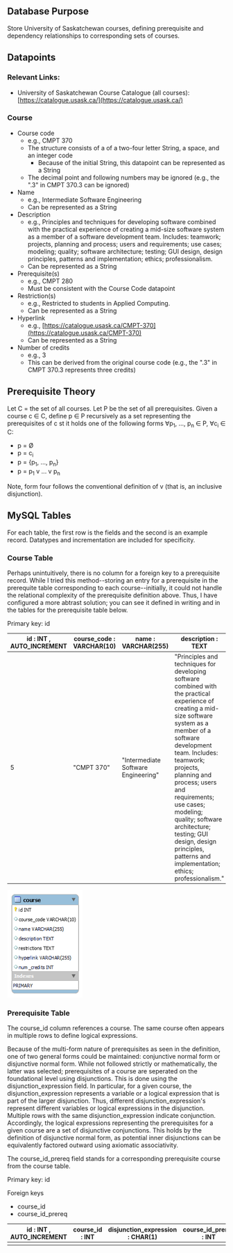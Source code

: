 ## Database Purpose

Store University of Saskatchewan courses, defining prerequisite and dependency relationships to corresponding sets of courses.

## Datapoints

### Relevant Links:

- University of Saskatchewan Course Catalogue (all courses): [https://catalogue.usask.ca/](https://catalogue.usask.ca/)

### Course

- Course code
  - e.g., CMPT 370
  - The structure consists of a of a two-four letter String, a space, and an integer code
    - Because of the initial String, this datapoint can be represented as a String
  - The decimal point and following numbers may be ignored (e.g., the ".3" in CMPT 370.3 can be ignored)
- Name
  - e.g., Intermediate Software Engineering
  - Can be represented as a String
- Description
  - e.g., Principles and techniques for developing software combined with the practical experience of creating a mid-size software system as a member of a software development team. Includes: teamwork; projects, planning and process; users and requirements; use cases; modeling; quality; software architecture; testing; GUI design, design principles, patterns and implementation; ethics; professionalism.
  - Can be represented as a String
- Prerequisite(s)
  - e.g., CMPT 280
  - Must be consistent with the Course Code datapoint
- Restriction(s)
  - e.g., Restricted to students in Applied Computing.
  - Can be represented as a String
- Hyperlink
  - e.g., [https://catalogue.usask.ca/CMPT-370](https://catalogue.usask.ca/CMPT-370)
  - Can be represented as a String
- Number of credits
  - e.g., 3
  - This can be derived from the original course code (e.g., the ".3" in CMPT 370.3 represents three credits)

## Prerequisite Theory

Let C = the set of all courses. Let P be the set of all prerequisites. Given a course c ∈ C, define p ∈ P recursively as a set representing the prerequisites of c st it holds one of the following forms ∀p<sub>1</sub>, ..., p<sub>n</sub> ∈ P, ∀c<sub>i</sub> ∈ C:

- p = Ø
- p = c<sub>i</sub>
- p = {p<sub>1</sub>, ..., p<sub>n</sub>}
- p = p<sub>1</sub> v ... v p<sub>n</sub>

Note, form four follows the conventional definition of v (that is, an inclusive disjunction).

## MySQL Tables

For each table, the first row is the fields and the second is an example record. Datatypes and incrementation are included for specificity.

### Course Table

Perhaps unintuitively, there is no column for a foreign key to a prerequisite record. While I tried this method--storing an entry for a prerequisite in the prerequite table corresponding to each course--initially, it could not handle the relational complexity of the prerequisite definition above. Thus, I have configured a more abtrast solution; you can see it defined in writing and in the tables for the prerequisite table below.

Primary key: id

| id : INT , AUTO_INCREMENT | course_code : VARCHAR(10) | name : VARCHAR(255)                 | description : TEXT                                                                                                                                                                                                                                                                                                                                                                                           | restrictions : TEXT                            | hyperlink : VARCHAR(255)            | num_credits : INT |
| ------------------------- | ------------------------- | ----------------------------------- | ------------------------------------------------------------------------------------------------------------------------------------------------------------------------------------------------------------------------------------------------------------------------------------------------------------------------------------------------------------------------------------------------------------ | ---------------------------------------------- | ----------------------------------- | ----------------- |
| 5                         | "CMPT 370"                | "Intermediate Software Engineering" | "Principles and techniques for developing software combined with the practical experience of creating a mid-size software system as a member of a software development team. Includes: teamwork; projects, planning and process; users and requirements; use cases; modeling; quality; software architecture; testing; GUI design, design principles, patterns and implementation; ethics; professionalism." | "Restricted to students in Applied Computing." | https://catalogue.usask.ca/CMPT-370 | 3                 |

![ERR for course table](course_table.png)

### Prerequisite Table

The course_id column references a course. The same course often appears in multiple rows to define logical expressions.

Because of the multi-form nature of prerequisites as seen in the definition, one of two general forms could be maintained: conjunctive normal form or disjunctive normal form. While not followed strictly or mathematically, the latter was selected; prerequisites of a course are seperated on the foundational level using disjunctions. This is done using the disjunction_expression field. In particular, for a given course, the disjunction_expression represents a variable or a logical expression that is part of the larger disjunction. Thus, different disjunction_expression's represent different variables or logical expressions in the disjunction. Multiple rows with the same disjunction_expression indicate conjunction. Accordingly, the logical expressions representing the prerequisites for a given course are a set of disjunctive conjunctions. This holds by the definition of disjunctive normal form, as potential inner disjunctions can be equivalently factored outward using axiomatic associativity.

The course_id_prereq field stands for a corresponding prerequisite course from the course table.

Primary key: id

Foreign keys

- course_id
- course_id_prereq

| id : INT , AUTO_INCREMENT | course_id : INT | disjunction_expression : CHAR(1) | course_id_prereq : INT |
| ------------------------- | --------------- | -------------------------------- | ---------------------- |
|                           |                 |                                  |                        |
